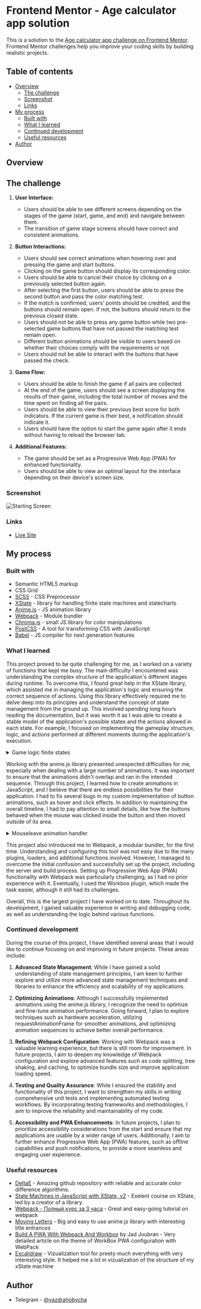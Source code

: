 # Frontend Mentor - Age calculator app solution

This is a solution to the [Age calculator app challenge on Frontend Mentor](https://www.frontendmentor.io/challenges/age-calculator-app-dF9DFFpj-Q). Frontend Mentor challenges help you improve your coding skills by building realistic projects.

## Table of contents

-   [Overview](#overview)
    -   [The challenge](#the-challenge)
    -   [Screenshot](#screenshot)
    -   [Links](#links)
-   [My process](#my-process)
    -   [Built with](#built-with)
    -   [What I learned](#what-i-learned)
    -   [Continued development](#continued-development)
    -   [Useful resources](#useful-resources)
-   [Author](#author)

## Overview

## The challenge

1. **User Interface:**

    - Users should be able to see different screens depending on the stages of the game (start, game, and end) and navigate between them.
    - The transition of game stage screens should have correct and consistent animations.

2. **Button Interactions:**

    - Users should see correct animations when hovering over and pressing the game and start buttons.
    - Clicking on the game button should display its corresponding color.
    - Users should be able to cancel their choice by clicking on a previously selected button again.
    - After selecting the first button, users should be able to press the second button and pass the color matching test.
    - If the match is confirmed, users' points should be credited, and the buttons should remain open. If not, the buttons should return to the previous closed state.
    - Users should not be able to press any game button while two pre-selected game buttons that have not passed the matching test remain open.
    - Different button animations should be visible to users based on whether their choices comply with the requirements or not.
    - Users should not be able to interact with the buttons that have passed the check.

3. **Game Flow:**

    - Users should be able to finish the game if all pairs are collected.
    - At the end of the game, users should see a screen displaying the results of their game, including the total number of moves and the time spent on finding all the pairs.
    - Users should be able to view their previous best score for both indicators. If the current game is their best, a notification should indicate it.
    - Users should have the option to start the game again after it ends without having to reload the browser tab.

4. **Additional Features:**
    - The game should be set as a Progressive Web App (PWA) for enhanced functionality.
    - Users should be able to view an optimal layout for the interface depending on their device's screen size.

### Screenshot

![Starting Screen](./src/assets/icons/screenshot.png)

### Links

-   [Live Site](https://app.netlify.com/sites/stupendous-cranachan-107ee2/overview)

## My process

### Built with

-   Semantic HTML5 markup
-   CSS Grid
-   [SCSS](https://sass-lang.com/) - CSS Preprocessor
-   [XState](https://xstate.js.org/) - library for handling finite state machines and statecharts
-   [Anime.js](https://animejs.com/) - JS animation library
-   [Webpack](https://webpack.js.org/) - Module bundler
-   [Chroma.js](https://gka.github.io/chroma.js/) - small JS library for color manipulations
-   [PostCSS](https://postcss.org/) - A tool for transforming CSS with JavaScript
-   [Babel](https://babeljs.io/) - JS compiler for next generation features

### What I learned

This project proved to be quite challenging for me, as I worked on a variety of functions that kept me busy. The main difficulty I encountered was understanding the complex structure of the application's different stages during runtime. To overcome this, I found great help in the XState library, which assisted me in managing the application's logic and ensuring the correct sequence of actions. Using this library effectively required me to delve deep into its principles and understand the concept of state management from the ground up. This involved spending long hours reading the documentation, but it was worth it as I was able to create a stable model of the application's possible states and the actions allowed in each state. For example, I focused on implementing the gameplay structure, logic, and actions performed at different moments during the application's execution.

<details>
<summary>Game logic finite states</summary>

```js
states: {
                zeroCardOpened: {
                    on: {
                        COLOR_CLICKED: {
                            target: 'oneCardOpened',
                            actions: [
                                'updateFirstCard',
                                'changeCardColor',
                                'changeTwoCardOpenedVarToFalse',
                                'increaseTotalMoves',
                            ],
                        },
                    },
                },
                oneCardOpened: {
                    on: {
                        COLOR_CLICKED: [
                            {
                                cond: 'clikedTheSameCard',
                                target: 'zeroCardOpened',
                                actions: ['resetChosenCards'],
                            },
                            {
                                target: 'twoCardOpened',
                                actions: [
                                    'updateSecondCard',
                                    'changeCardColor',
                                ],
                            },
                        ],
                    },
                },
                twoCardOpened: {
                    always: [
                        {
                            cond: 'pairIsCorrect',
                            target: 'allPairsFoundCheck',
                            actions: ['increasePairsFound'],
                        },
                        {
                            cond: 'pairIsNotCorrect',
                            target: 'zeroCardOpened',
                            actions: [
                                'resetChosenCards',
                                'changeTwoCardOpenedVarToTrue',
                            ],
                        },
                    ],
                },
                allPairsFoundCheck: {
                    always: [
                        {
                            cond: 'allPairsFoundCond',
                            target: 'allPairsFound',
                            actions: ['freezeChosenCards'],
                        },
                        {
                            target: 'zeroCardOpened',
                            actions: ['freezeChosenCards'],
                        },
                    ],
                },
```

</details>

Working with the anime.js library presented unexpected difficulties for me, especially when dealing with a large number of animations. It was important to ensure that the animations didn't overlap and ran in the intended sequence. Through this project, I learned how to create animations in JavaScript, and I believe that there are endless possibilities for their application. I had to fix several bugs in my custom implementation of button animations, such as hover and click effects. In addition to maintaining the overall timeline, I had to pay attention to small details, like how the buttons behaved when the mouse was clicked inside the button and then moved outside of its area.

<details>
<summary>Mouseleave animation handler</summary>

```js
elementBtn.addEventListener(
        'mouseleave',
        () => {
            ...
            // Check if the mouse was pressed when leaving the element
            // If so, animate the button's return to its previous state
            if (mouseDown) {
                hoverAnimation(innerElementBtn, innerBtnSize, 800, 0);
            }
            hoverAnimation(elementBtn, 1.0, 600, 300);
        },
        false
    );
```

</details>

This project also introduced me to Webpack, a modular bundler, for the first time. Understanding and configuring this tool was not easy due to the many plugins, loaders, and additional functions involved. However, I managed to overcome the initial confusion and successfully set up the project, including the server and build process. Setting up Progressive Web App (PWA) functionality with Webpack was particularly challenging, as I had no prior experience with it. Eventually, I used the Workbox plugin, which made the task easier, although it still had its challenges.

Overall, this is the largest project I have worked on to date. Throughout its development, I gained valuable experience in writing and debugging code, as well as understanding the logic behind various functions.

### Continued development

During the course of this project, I have identified several areas that I would like to continue focusing on and improving in future projects. These areas include:

1. **Advanced State Management**: While I have gained a solid understanding of state management principles, I am keen to further explore and utilize more advanced state management techniques and libraries to enhance the efficiency and scalability of my applications.

1. **Optimizing Animations**: Although I successfully implemented animations using the anime.js library, I recognize the need to optimize and fine-tune animation performance. Going forward, I plan to explore techniques such as hardware acceleration, utilizing requestAnimationFrame for smoother animations, and optimizing animation sequences to achieve better overall performance.

1. **Refining Webpack Configuration**: Working with Webpack was a valuable learning experience, but there is still room for improvement. In future projects, I aim to deepen my knowledge of Webpack configuration and explore advanced features such as code splitting, tree shaking, and caching, to optimize bundle size and improve application loading speed.

1. **Testing and Quality Assurance**: While I ensured the stability and functionality of this project, I want to strengthen my skills in writing comprehensive unit tests and implementing automated testing workflows. By incorporating testing frameworks and methodologies, I aim to improve the reliability and maintainability of my code.

1. **Accessibility and PWA Enhancements**: In future projects, I plan to prioritize accessibility considerations from the start and ensure that my applications are usable by a wider range of users. Additionally, I aim to further enhance Progressive Web App (PWA) features, such as offline capabilities and push notifications, to provide a more seamless and engaging user experience.

### Useful resources

-   [DeltaE](zschuessler/DeltaE) - Amazing github repository with reliable and accurate color difference algorithms.
-   [State Machines in JavaScript with XState, v2](https://frontendmasters.com/courses/xstate-v2/) - Exelent course on XState, led by a creator of a library.
-   [Webpack - Полный курс за 3 часа](https://www.youtube.com/watch?v=eSaF8NXeNsA) - Great and easy-going tutorial on webpack
-   [Moving Letters](https://tobiasahlin.com/moving-letters/) - Big and easy to use anime.js library with interesting title entrances
-   [Build A PWA With Webpack And Workbox](https://www.smashingmagazine.com/2019/06/pwa-webpack-workbox/) by Jad Joubran - Very detailed article on the theme of WorkBox PWA configuration with WebPack
-   [Excalidraw](https://excalidraw.com/) - Vizualization tool for preety much everything with very interesting style. It helped me a lot in vizualization of the structure of my xState machine

## Author

-   Telegram - [@yazdrahobycha](https://t.me/yazdrahobb)

